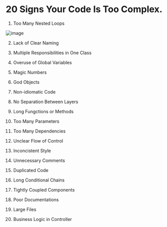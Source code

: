 # 20 Signs Your Code Is Too Complex.

1. Too Many Nested Loops

![image](https://github.com/user-attachments/assets/da72e6f2-5046-4d4a-8d62-678007e11fb3)


2. Lack of Clear Naming 

3. Multiple Responsibilities in One Class

4. Overuse of Global Variables 

5. Magic Numbers

6. God Objects

7. Non-idiomatic Code 

8. No Separation Between Layers 

9. Long Fungctions or Methods

10. Too Many Parameters 

11. Too Many Dependencies

12. Unclear Flow of Control 

13. Inconcistent Style

14. Unnecessary Comments

15. Duplicated  Code 

16. Long Conditional Chains 

17. Tightly Coupled Components

18. Poor Documentations 

19. Large Files

20. Business Logic in Controller 

